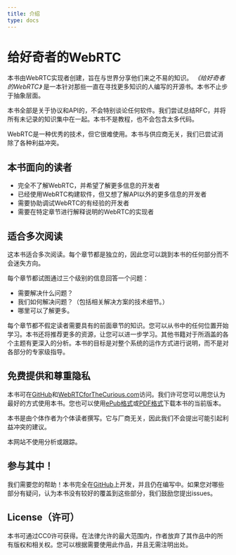```yaml
---
title: 介绍
type: docs
---
```


# 给好奇者的WebRTC

本书由WebRTC实现者创建，旨在与世界分享他们来之不易的知识。 *《给好奇者的WebRTC》* 是一本针对那些一直在寻找更多知识的人编写的开源书。本书不止步于抽象层面。

本书全部是关于协议和API的，不会特别谈论任何软件。我们尝试总结RFC，并将所有未记录的知识集中在一起。本书不是教程，也不会包含太多代码。

WebRTC是一种优秀的技术，但它很难使用。本书与供应商无关，我们已尝试消除了各种利益冲突。

## 本书面向的读者

* 完全不了解WebRTC，并希望了解更多信息的开发者
* 已经使用WebRTC构建软件，但又想了解API以外的更多信息的开发者
* 需要协助调试WebRTC的有经验的开发者
* 需要在特定章节进行解释说明的WebRTC的实现者

## 适合多次阅读

这本书适合多次阅读。每个章节都是独立的，因此您可以跳到本书的任何部分而不会迷失方向。

每个章节都试图通过三个级别的信息回答一个问题：

* 需要解决什么问题？
* 我们如何解决问题？（包括相关解决方案的技术细节。）
* 哪里可以了解更多。

每个章节都不假定读者需要具有的前面章节的知识。您可以从书中的任何位置开始学习。本书还将推荐更多的资源，让您可以进一步学习。其他书籍对于所涵盖的各个主题有更深入的分析。本书的目标是对整个系统的运作方式进行说明，而不是对各部分的专家级指导。

## 免费提供和尊重隐私

本书可在[GitHub](https://github.com/webrtc-for-the-curious/webrtc-for-the-curious)和[WebRTCforTheCurious.com](https://webrtcforthecurious.com)访问。我们许可您可以用您认为最好的方式使用本书。您也可以使用[ePub格式](https://webrtcforthecurious.com/docs/webrtc-for-the-curious.epub)或[PDF格式](https://webrtcforthecurious.com/docs/webrtc-for-the-curious.pdf)下载本书的当前版本。

本书是由个体作者为个体读者撰写。它与厂商无关，因此我们不会提出可能引起利益冲突的建议。

本网站不使用分析或跟踪。

## 参与其中！

我们需要您的帮助！本书完全在[GitHub](https://github.com/webrtc-for-the-curious/webrtc-for-the-curious)上开发，并且仍在编写中。如果您对哪些部分有疑问，认为本书没有较好的覆盖到这些部分，我们鼓励您提出issues。

## License（许可）

本书可通过CC0许可获得。在法律允许的最大范围内，作者放弃了其作品中的所有版权和相关权。您可以根据需要使用此作品，并且无需注明出处。
